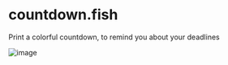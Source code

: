 # countdown.fish
Print a colorful countdown, to remind you about your deadlines

![image](https://github.com/kpbaks/countdown.fish/assets/57013304/04de8edb-77cd-4557-b5f4-1de40e27c411)
